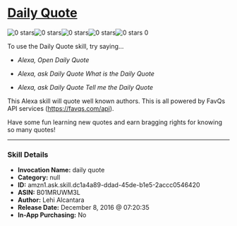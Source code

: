 # [Daily Quote](http://alexa.amazon.com/#skills/amzn1.ask.skill.dc1a4a89-ddad-45de-b1e5-2accc0546420)
![0 stars](../../images/ic_star_border_black_18dp_1x.png)![0 stars](../../images/ic_star_border_black_18dp_1x.png)![0 stars](../../images/ic_star_border_black_18dp_1x.png)![0 stars](../../images/ic_star_border_black_18dp_1x.png)![0 stars](../../images/ic_star_border_black_18dp_1x.png) 0

To use the Daily Quote skill, try saying...

* *Alexa, Open Daily Quote*

* *Alexa, ask Daily Quote What is the Daily Quote*

* *Alexa, ask Daily Quote Tell me the Daily Quote*

This Alexa skill will quote well known authors.  This is all powered by FavQs API services (https://favqs.com/api).

Have some fun learning new quotes and earn bragging rights for knowing so many quotes!

***

### Skill Details

* **Invocation Name:** daily quote
* **Category:** null
* **ID:** amzn1.ask.skill.dc1a4a89-ddad-45de-b1e5-2accc0546420
* **ASIN:** B01MRUWM3L
* **Author:** Lehi Alcantara
* **Release Date:** December 8, 2016 @ 07:20:35
* **In-App Purchasing:** No
